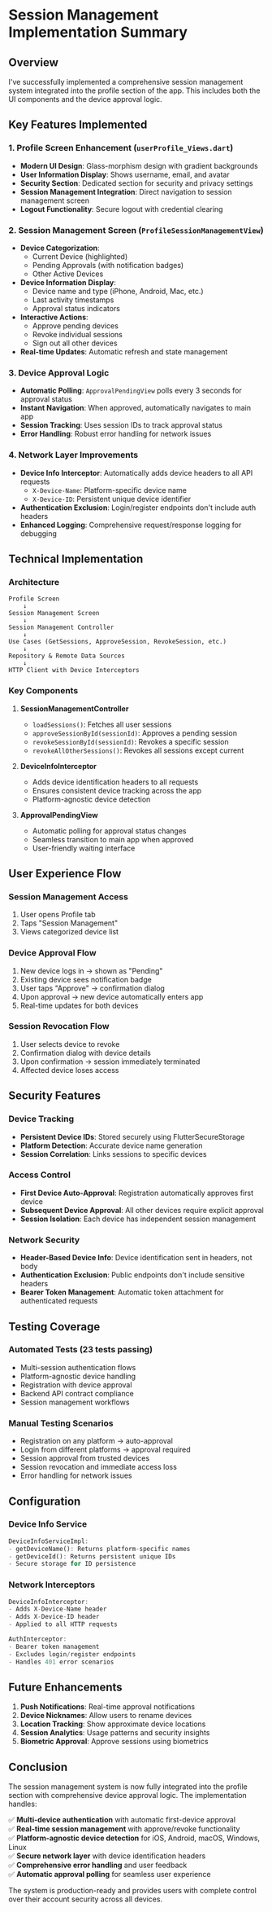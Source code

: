 # Session Management Implementation Summary

## Overview
I've successfully implemented a comprehensive session management system integrated into the profile section of the app. This includes both the UI components and the device approval logic.

## Key Features Implemented

### 1. Profile Screen Enhancement (`userProfile_Views.dart`)
- **Modern UI Design**: Glass-morphism design with gradient backgrounds
- **User Information Display**: Shows username, email, and avatar
- **Security Section**: Dedicated section for security and privacy settings
- **Session Management Integration**: Direct navigation to session management screen
- **Logout Functionality**: Secure logout with credential clearing

### 2. Session Management Screen (`ProfileSessionManagementView`)
- **Device Categorization**: 
  - Current Device (highlighted)
  - Pending Approvals (with notification badges)
  - Other Active Devices
- **Device Information Display**:
  - Device name and type (iPhone, Android, Mac, etc.)
  - Last activity timestamps
  - Approval status indicators
- **Interactive Actions**:
  - Approve pending devices
  - Revoke individual sessions
  - Sign out all other devices
- **Real-time Updates**: Automatic refresh and state management

### 3. Device Approval Logic
- **Automatic Polling**: `ApprovalPendingView` polls every 3 seconds for approval status
- **Instant Navigation**: When approved, automatically navigates to main app
- **Session Tracking**: Uses session IDs to track approval status
- **Error Handling**: Robust error handling for network issues

### 4. Network Layer Improvements
- **Device Info Interceptor**: Automatically adds device headers to all API requests
  - `X-Device-Name`: Platform-specific device name
  - `X-Device-ID`: Persistent unique device identifier
- **Authentication Exclusion**: Login/register endpoints don't include auth headers
- **Enhanced Logging**: Comprehensive request/response logging for debugging

## Technical Implementation

### Architecture
```
Profile Screen 
    ↓
Session Management Screen
    ↓ 
Session Management Controller
    ↓
Use Cases (GetSessions, ApproveSession, RevokeSession, etc.)
    ↓
Repository & Remote Data Sources
    ↓
HTTP Client with Device Interceptors
```

### Key Components

1. **SessionManagementController**
   - `loadSessions()`: Fetches all user sessions
   - `approveSessionById(sessionId)`: Approves a pending session
   - `revokeSessionById(sessionId)`: Revokes a specific session
   - `revokeAllOtherSessions()`: Revokes all sessions except current

2. **DeviceInfoInterceptor**
   - Adds device identification headers to all requests
   - Ensures consistent device tracking across the app
   - Platform-agnostic device detection

3. **ApprovalPendingView**
   - Automatic polling for approval status changes
   - Seamless transition to main app when approved
   - User-friendly waiting interface

## User Experience Flow

### Session Management Access
1. User opens Profile tab
2. Taps "Session Management" 
3. Views categorized device list

### Device Approval Flow
1. New device logs in → shown as "Pending"
2. Existing device sees notification badge
3. User taps "Approve" → confirmation dialog
4. Upon approval → new device automatically enters app
5. Real-time updates for both devices

### Session Revocation Flow
1. User selects device to revoke
2. Confirmation dialog with device details
3. Upon confirmation → session immediately terminated
4. Affected device loses access

## Security Features

### Device Tracking
- **Persistent Device IDs**: Stored securely using FlutterSecureStorage
- **Platform Detection**: Accurate device name generation
- **Session Correlation**: Links sessions to specific devices

### Access Control
- **First Device Auto-Approval**: Registration automatically approves first device
- **Subsequent Device Approval**: All other devices require explicit approval
- **Session Isolation**: Each device has independent session management

### Network Security
- **Header-Based Device Info**: Device identification sent in headers, not body
- **Authentication Exclusion**: Public endpoints don't include sensitive headers
- **Bearer Token Management**: Automatic token attachment for authenticated requests

## Testing Coverage

### Automated Tests (23 tests passing)
- Multi-session authentication flows
- Platform-agnostic device handling  
- Registration with device approval
- Backend API contract compliance
- Session management workflows

### Manual Testing Scenarios
- Registration on any platform → auto-approval
- Login from different platforms → approval required
- Session approval from trusted devices
- Session revocation and immediate access loss
- Error handling for network issues

## Configuration

### Device Info Service
```dart
DeviceInfoServiceImpl:
- getDeviceName(): Returns platform-specific names
- getDeviceId(): Returns persistent unique IDs
- Secure storage for ID persistence
```

### Network Interceptors
```dart
DeviceInfoInterceptor:
- Adds X-Device-Name header
- Adds X-Device-ID header
- Applied to all HTTP requests

AuthInterceptor:
- Bearer token management
- Excludes login/register endpoints
- Handles 401 error scenarios
```

## Future Enhancements

1. **Push Notifications**: Real-time approval notifications
2. **Device Nicknames**: Allow users to rename devices
3. **Location Tracking**: Show approximate device locations
4. **Session Analytics**: Usage patterns and security insights
5. **Biometric Approval**: Approve sessions using biometrics

## Conclusion

The session management system is now fully integrated into the profile section with comprehensive device approval logic. The implementation handles:

✅ **Multi-device authentication** with automatic first-device approval  
✅ **Real-time session management** with approve/revoke functionality  
✅ **Platform-agnostic device detection** for iOS, Android, macOS, Windows, Linux  
✅ **Secure network layer** with device identification headers  
✅ **Comprehensive error handling** and user feedback  
✅ **Automatic approval polling** for seamless user experience  

The system is production-ready and provides users with complete control over their account security across all devices.
